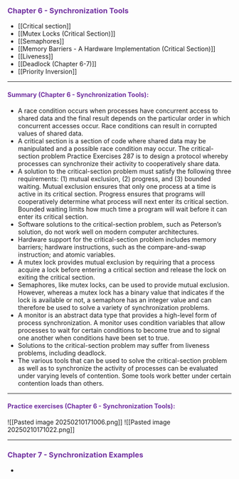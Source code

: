 
### <span style="color:rgb(112, 48, 160)">Chapter 6 - Synchronization Tools</span>

- [[Critical section]]
- [[Mutex Locks (Critical Section)]]
- [[Semaphores]]
- [[Memory Barriers - A Hardware Implementation (Critical Section)]]
- [[Liveness]]
- [[Deadlock (Chapter 6-7)]] 
- [[Priority Inversion]]

---
#### <span style="color:rgb(112, 48, 160)">Summary (Chapter 6 - Synchronization Tools):</span> 

- A race condition occurs when processes have concurrent access to shared data and the final result depends on the particular order in which concurrent accesses occur. Race conditions can result in corrupted values of shared data.
- A critical section is a section of code where shared data may be manipulated and a possible race condition may occur. The critical-section problem Practice Exercises 287 is to design a protocol whereby processes can synchronize their activity to cooperatively share data.
- A solution to the critical-section problem must satisfy the following three requirements: (1) mutual exclusion, (2) progress, and (3) bounded waiting. Mutual exclusion ensures that only one process at a time is active in its critical section. Progress ensures that programs will cooperatively determine what process will next enter its critical section. Bounded waiting limits how much time a program will wait before it can enter its critical section.
- Software solutions to the critical-section problem, such as Peterson’s solution, do not work well on modern computer architectures.
- Hardware support for the critical-section problem includes memory barriers; hardware instructions, such as the compare-and-swap instruction; and atomic variables.
- A mutex lock provides mutual exclusion by requiring that a process acquire a lock before entering a critical section and release the lock on exiting the critical section.
- Semaphores, like mutex locks, can be used to provide mutual exclusion. However, whereas a mutex lock has a binary value that indicates if the lock is available or not, a semaphore has an integer value and can therefore be used to solve a variety of synchronization problems.
- A monitor is an abstract data type that provides a high-level form of process synchronization. A monitor uses condition variables that allow processes to wait for certain conditions to become true and to signal one another when conditions have been set to true.
- Solutions to the critical-section problem may suffer from liveness problems, including deadlock.
- The various tools that can be used to solve the critical-section problem as well as to synchronize the activity of processes can be evaluated under varying levels of contention. Some tools work better under certain contention loads than others.

---

#### <span style="color:rgb(112, 48, 160)">Practice exercises (Chapter 6 - Synchronization Tools):</span>


![[Pasted image 20250210171006.png]]
![[Pasted image 20250210171022.png]]


---

### <span style="color:rgb(112, 48, 160)">Chapter 7 - Synchronization Examples</span>

- 